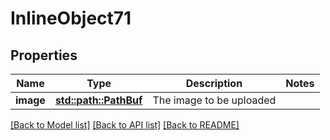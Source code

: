 # InlineObject71

## Properties

Name | Type | Description | Notes
------------ | ------------- | ------------- | -------------
**image** | [**std::path::PathBuf**](std::path::PathBuf.md) | The image to be uploaded | 

[[Back to Model list]](../README.md#documentation-for-models) [[Back to API list]](../README.md#documentation-for-api-endpoints) [[Back to README]](../README.md)


